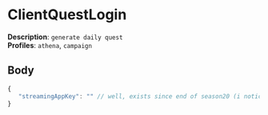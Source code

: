 # ClientQuestLogin

**Description**: `generate daily quest` \
**Profiles**: `athena`, `campaign`

## Body
```js
{
   "streamingAppKey": "" // well, exists since end of season20 (i noticed it on 19.05.2022) ig its for GeForceNow or XboxCloud stuff 
}
```
